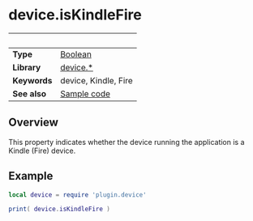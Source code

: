# device.isKindleFire

|                      | &nbsp; 
| -------------------- | ---------------------------------------------------------------
| __Type__             | [Boolean](https://docs.coronalabs.com/api/type/Boolean.html)
| __Library__          | [device.*](Readme.markdown)
| __Keywords__         | device, Kindle, Fire
| __See also__         | [Sample code](sample.lua)


## Overview

This property indicates whether the device running the application is a Kindle (Fire) device.


## Example
 
``````lua
local device = require 'plugin.device'

print( device.isKindleFire )
``````
